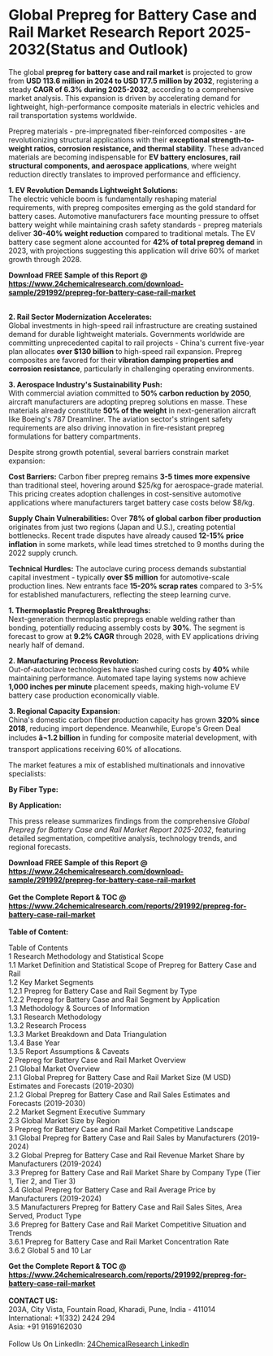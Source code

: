 <h1>Global Prepreg for Battery Case and Rail Market Research Report 2025-2032(Status and Outlook)</h1><p>The global <strong>prepreg for battery case and rail market</strong> is projected to grow from <strong>USD 113.6 million in 2024 to USD 177.5 million by 2032</strong>, registering a steady <strong>CAGR of 6.3% during 2025-2032</strong>, according to a comprehensive market analysis. This expansion is driven by accelerating demand for lightweight, high-performance composite materials in electric vehicles and rail transportation systems worldwide.</p><p>Prepreg materials - pre-impregnated fiber-reinforced composites - are revolutionizing structural applications with their <strong>exceptional strength-to-weight ratios, corrosion resistance, and thermal stability</strong>. These advanced materials are becoming indispensable for <strong>EV battery enclosures, rail structural components, and aerospace applications</strong>, where weight reduction directly translates to improved performance and efficiency.</p><p><strong>1. EV Revolution Demands Lightweight Solutions:</strong><br>
The electric vehicle boom is fundamentally reshaping material requirements, with prepreg composites emerging as the gold standard for battery cases. Automotive manufacturers face mounting pressure to offset battery weight while maintaining crash safety standards - prepreg materials deliver <strong>30-40% weight reduction</strong> compared to traditional metals. The EV battery case segment alone accounted for <strong>42% of total prepreg demand</strong> in 2023, with projections suggesting this application will drive 60% of market growth through 2028.</p><div><b>Download FREE Sample of this Report @ 
            <a href="https://www.24chemicalresearch.com/download-sample/291992/prepreg-for-battery-case-rail-market">
            https://www.24chemicalresearch.com/download-sample/291992/prepreg-for-battery-case-rail-market</a></b></div><br><p><strong>2. Rail Sector Modernization Accelerates:</strong><br>
Global investments in high-speed rail infrastructure are creating sustained demand for durable lightweight materials. Governments worldwide are committing unprecedented capital to rail projects - China's current five-year plan allocates <strong>over $130 billion</strong> to high-speed rail expansion. Prepreg composites are favored for their <strong>vibration damping properties and corrosion resistance</strong>, particularly in challenging operating environments.</p><p><strong>3. Aerospace Industry's Sustainability Push:</strong><br>
With commercial aviation committed to <strong>50% carbon reduction by 2050</strong>, aircraft manufacturers are adopting prepreg solutions en masse. These materials already constitute <strong>50% of the weight</strong> in next-generation aircraft like Boeing's 787 Dreamliner. The aviation sector's stringent safety requirements are also driving innovation in fire-resistant prepreg formulations for battery compartments.</p><p>Despite strong growth potential, several barriers constrain market expansion:</p><p><strong>Cost Barriers:</strong> Carbon fiber prepreg remains <strong>3-5 times more expensive</strong> than traditional steel, hovering around $25/kg for aerospace-grade material. This pricing creates adoption challenges in cost-sensitive automotive applications where manufacturers target battery case costs below $8/kg.</p><p><strong>Supply Chain Vulnerabilities:</strong> Over <strong>78% of global carbon fiber production</strong> originates from just two regions (Japan and U.S.), creating potential bottlenecks. Recent trade disputes have already caused <strong>12-15% price inflation</strong> in some markets, while lead times stretched to 9 months during the 2022 supply crunch.</p><p><strong>Technical Hurdles:</strong> The autoclave curing process demands substantial capital investment - typically <strong>over $5 million</strong> for automotive-scale production lines. New entrants face <strong>15-20% scrap rates</strong> compared to 3-5% for established manufacturers, reflecting the steep learning curve.</p><p><strong>1. Thermoplastic Prepreg Breakthroughs:</strong><br>
Next-generation thermoplastic prepregs enable welding rather than bonding, potentially reducing assembly costs by <strong>30%</strong>. The segment is forecast to grow at <strong>9.2% CAGR</strong> through 2028, with EV applications driving nearly half of demand.</p><p><strong>2. Manufacturing Process Revolution:</strong><br>
Out-of-autoclave technologies have slashed curing costs by <strong>40%</strong> while maintaining performance. Automated tape laying systems now achieve <strong>1,000 inches per minute</strong> placement speeds, making high-volume EV battery case production economically viable.</p><p><strong>3. Regional Capacity Expansion:</strong><br>
China's domestic carbon fiber production capacity has grown <strong>320% since 2018</strong>, reducing import dependence. Meanwhile, Europe's Green Deal includes <strong>â¬1.2 billion</strong> in funding for composite material development, with transport applications receiving 60% of allocations.</p><p>The market features a mix of established multinationals and innovative specialists:</p><p><strong>By Fiber Type:</strong></p><p><strong>By Application:</strong></p><p>This press release summarizes findings from the comprehensive <em>Global Prepreg for Battery Case and Rail Market Report 2025-2032</em>, featuring detailed segmentation, competitive analysis, technology trends, and regional forecasts.</p><div><b>Download FREE Sample of this Report @ 
            <a href="https://www.24chemicalresearch.com/download-sample/291992/prepreg-for-battery-case-rail-market">
            https://www.24chemicalresearch.com/download-sample/291992/prepreg-for-battery-case-rail-market</a></b></div><br><div><b>Get the Complete Report & TOC @ 
            <a href="https://www.24chemicalresearch.com/reports/291992/prepreg-for-battery-case-rail-market">
            https://www.24chemicalresearch.com/reports/291992/prepreg-for-battery-case-rail-market</a></b></div><br>
            <b>Table of Content:</b><p>Table of Contents<br />
1 Research Methodology and Statistical Scope<br />
1.1 Market Definition and Statistical Scope of Prepreg for Battery Case and Rail<br />
1.2 Key Market Segments<br />
1.2.1 Prepreg for Battery Case and Rail Segment by Type<br />
1.2.2 Prepreg for Battery Case and Rail Segment by Application<br />
1.3 Methodology & Sources of Information<br />
1.3.1 Research Methodology<br />
1.3.2 Research Process<br />
1.3.3 Market Breakdown and Data Triangulation<br />
1.3.4 Base Year<br />
1.3.5 Report Assumptions & Caveats<br />
2 Prepreg for Battery Case and Rail Market Overview<br />
2.1 Global Market Overview<br />
2.1.1 Global Prepreg for Battery Case and Rail Market Size (M USD) Estimates and Forecasts (2019-2030)<br />
2.1.2 Global Prepreg for Battery Case and Rail Sales Estimates and Forecasts (2019-2030)<br />
2.2 Market Segment Executive Summary<br />
2.3 Global Market Size by Region<br />
3 Prepreg for Battery Case and Rail Market Competitive Landscape<br />
3.1 Global Prepreg for Battery Case and Rail Sales by Manufacturers (2019-2024)<br />
3.2 Global Prepreg for Battery Case and Rail Revenue Market Share by Manufacturers (2019-2024)<br />
3.3 Prepreg for Battery Case and Rail Market Share by Company Type (Tier 1, Tier 2, and Tier 3)<br />
3.4 Global Prepreg for Battery Case and Rail Average Price by Manufacturers (2019-2024)<br />
3.5 Manufacturers Prepreg for Battery Case and Rail Sales Sites, Area Served, Product Type<br />
3.6 Prepreg for Battery Case and Rail Market Competitive Situation and Trends<br />
3.6.1 Prepreg for Battery Case and Rail Market Concentration Rate<br />
3.6.2 Global 5 and 10 Lar</p><div><b>Get the Complete Report & TOC @ 
            <a href="https://www.24chemicalresearch.com/reports/291992/prepreg-for-battery-case-rail-market">
            https://www.24chemicalresearch.com/reports/291992/prepreg-for-battery-case-rail-market</a></b></div><br><b>CONTACT US:</b><br>
            203A, City Vista, Fountain Road, Kharadi, Pune, India - 411014<br>
            International: +1(332) 2424 294<br>
            Asia: +91 9169162030 <br><br>
            Follow Us On LinkedIn: <a href="https://www.linkedin.com/company/24chemicalresearch/">24ChemicalResearch LinkedIn</a>